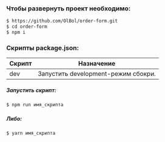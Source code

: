 ###  Чтобы развернуть проект необходимо:
```sh
$ https://github.com/OlBol/order-form.git
$ cd order-form
$ npm i 
```

### Скрипты package.json:

| Скрипт | Назначение |
| ------ | ------ |
| dev | Запустить development-режим сбокри. |

##### Запустить скрипт:
```sh
$ npm run имя_скрипта
```

##### Либо:
```sh
$ yarn имя_скрипта
```
